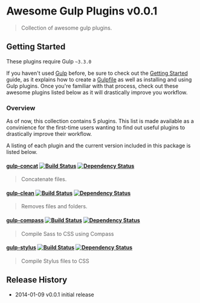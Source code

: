 # Awesome Gulp Plugins v0.0.1
> Collection of awesome gulp plugins.

## Getting Started
These plugins require Gulp `~3.3.0`

If you haven't used [Gulp](http://gulpjs.com/) before, be sure to check out the [Getting Started](https://github.com/gulpjs/gulp/blob/master/docs/getting-started.md) guide, as it explains how to create a [Gulpfile](https://github.com/gulpjs/gulp/#sample-gulpfile) as well as installing and using Gulp plugins. Once you're familiar with that process, check out these awesome plugins listed below as it will drastically improve you workflow.

### Overview
As of now, this collection contains 5 plugins. This list is made available as a convinience for the first-time users wanting to find out useful plugins to drastically improve their workflow.

A listing of each plugin and the current version included in this package is listed below.

#### [gulp-concat](https://github.com/wearefractal/gulp-concat)  [![Build Status](https://api.travis-ci.org/wearefractal/gulp-concat.png?branch=master)](https://travis-ci.org/wearefractal/gulp-concat) [![Dependency Status](https://david-dm.org/wearefractal/gulp-concat.png)](https://david-dm.org/wearefractal/gulp-concat)
> Concatenate files.

#### [gulp-clean](https://github.com/peter-vilja/gulp-clean)  [![Build Status](https://api.travis-ci.org/peter-vilja/gulp-clean.png?branch=master)](https://travis-ci.org/peter-vilja/gulp-clean) [![Dependency Status](https://david-dm.org/peter-vilja/gulp-clean.png)](https://david-dm.org/peter-vilja/gulp-clean)
> Removes files and folders.

#### [gulp-compass](https://github.com/appleboy/gulp-compass)  [![Build Status](https://api.travis-ci.org/appleboy/gulp-compass.png?branch=master)](https://travis-ci.org/appleboy/gulp-compass) [![Dependency Status](https://david-dm.org/appleboy/gulp-compass.png)](https://david-dm.org/appleboy/gulp-compass)
> Compile Sass to CSS using Compass

#### [gulp-stylus](https://github.com/stevelacy/gulp-stylus)  [![Build Status](https://api.travis-ci.org/stevelacy/gulp-stylus.png?branch=master)](https://travis-ci.org/stevelacy/gulp-stylus) [![Dependency Status](https://david-dm.org/stevelacy/gulp-stylus.png)](https://david-dm.org/stevelacy/gulp-stylus)
> Compile Stylus files to CSS


## Release History

* 2014-01-09   v0.0.1   initial release